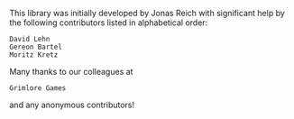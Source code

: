 This library was initially developed by Jonas Reich with significant help by the following contributors listed in alphabetical order:

    David Lehn
    Gereon Bartel
    Moritz Kretz

Many thanks to our colleagues at

    Grimlore Games

and any anonymous contributors!

